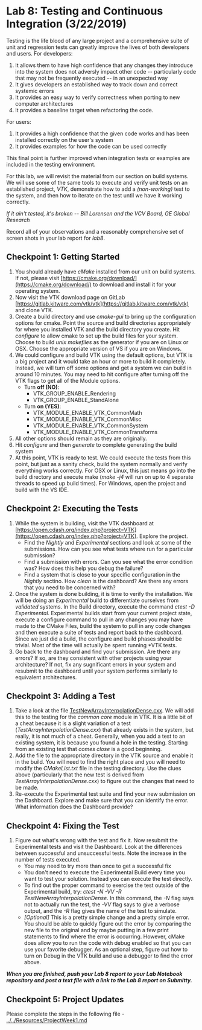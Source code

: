 # Lab 8: Testing and Continuous Integration (3/22/2019)

Testing is the life blood of any large project and a comprehensive 
suite of unit and regression tests can greatly improve the lives of both developers and users. For developers:

1. It allows them to have high confidence that any changes they introduce into the system does not adversly impact other code -- particularly code that may not be frequently executed -- in an unexpected way
2. It gives developers an established way to track down and correct systemic errors
3. It provides an easy way to verify correctness when porting to new computer architectures
4. It provides a baseline target when refactoring the code.

For users:

1. It provides a high confidence that the given code works and has been installed correctly on the user's system
2. It provides examples for how the code can be used correctly 

This final point is further improved when integration tests or examples are included in the testing environment.

For this lab, we will revisit the material from our section on build systems. We will use some of the same tools to execute and verify unit tests on an established project, *VTK*, demonstrate how to add a _(non-working)_ test to the system, and then how to iterate on the test until we have it working correctly.

*If it ain't tested, it's broken -- Bill Lorensen and the VCV Board, GE Global Research*

Record all of your observations and a reasonably comprehensive set of screen shots in your lab report for *lab8*.

## Checkpoint 1: Getting Started
1. You should already have *cMake* installed from our unit on build systems. If not, please visit [https://cmake.org/download/](https://cmake.org/download/) to download and install it for your operating system.
2. Now visit the VTK download page on GitLab [https://gitlab.kitware.com/vtk/vtk](https://gitlab.kitware.com/vtk/vtk) and clone VTK.
3. Create a build directory and use *cmake-gui* to bring up the configuration options for cmake. Point the source and build directories appropriately for where you installed VTK and the build directory you create. Hit _configure_ to allow cmake to set up the build files for your system. Choose to build _unix makefiles_ as the generator if you are on Linux or OSX. Choose the appropriate version of VS if you are on Windows.
4. We could configure and build VTK using the default options, but VTK is a big project and it would take an hour or more to build it completely. Instead, we will turn off some options and get a system we can build in around 10 minutes. You may need to hit configure after turning off the VTK flags to get all of the Module options.
	- Turn **off (NO)**:
		- VTK\_GROUP\_ENABLE\_Rendering
		- VTK\_GROUP\_ENABLE\_StandAlone
	- Turn **on (YES)**:
		- VTK\_MODULE\_ENABLE\_VTK\_CommonMath
		- VTK\_MODULE\_ENABLE\_VTK\_CommonMisc
		- VTK\_MODULE\_ENABLE\_VTK\_CommonSystem
		- VTK\_MODULE\_ENABLE\_VTK\_CommonTransforms
5. All other options should remain as they are originally.
5. Hit *configure* and then *generate* to complete generating the build system
6. At this point, VTK is ready to test. We could execute the tests from this point, but just as a sanity check, build the system normally and verify everything works correctly. For OSX or Linux, this just means go into the build directory and execute make (*make -j4* will run on up to 4 separate threads to speed up build times). For Windows, open the project and build with the VS IDE.

## Checkpoint 2: Executing the Tests
1. While the system is building, visit the VTK dashboard at [https://open.cdash.org/index.php?project=VTK](https://open.cdash.org/index.php?project=VTK). Explore the project. 
	- Find the *Nightly* and *Experimental* sections and look at some of the submissions. How can you see what tests where run for a particular submission? 
	- Find a submission with errors. Can you see what the error condition was? How does this help you debug the failure?
	- Find a system that is close to your specific configuration in the *Nightly* sectino. How _clean_ is the dashboard? Are there any errors that you need to be concerned with?
2. Once the system is done building, it is time to verify the installation. We will be doing an *Experimental* build to differentiate ourselves from *validated* systems. In the Build directory, execute the command _ctest -D Experimental_. Experimental builds start from your current project state, execute a configure command to pull in any changes you may have made to the CMake Files, build the system to pull in any code changes and then execute a suite of tests and report back to the dashboard. Since we just did a build, the configure and build phases should be trivial. Most of the time will actually be spent running *VTK tests.
3. Go back to the dashboard and find your submission. Are there any errors? If so, are they consistent with other projects using your architecture? If not, fix any sugnificant errors in your system and resubmit to the dashboard until your system performs similarly to equivalent architectures.
 
## Checkpoint 3: Adding a Test
1. Take a look at the file [TestNewArrayInterpolationDense.cxx](TestNewArrayInterpolationDense.cxx). We will add this to the testing for the _common core_ module in VTK. It is a little bit of a cheat because it is a slight variation of a test (_TestArrayInterpolationDense.cxx_) that already exists in the system, but really, it is not much of a cheat. Generally, when you add a test to an existing system, it is because you found a hole in the testing. Starting from an existing test that *comes close* is a good beginning.
2. Add the file to the appropriate directory in the VTK source and enable it in the build. You will need to find the right place and you will need to modify the *CMakeList.txt* file in the testing directory. Use the clues above (particularly that the new test is derived from _TestArrayInterpolationDense.cxx_) to figure out the changes that need to be made.
3. Re-execute the Experimental test suite and find your new submission on the Dashboard. Explore and make sure that you can identify the error. What information does the Dashboard provide?

## Checkpoint 4: Fixing the Test
1. Figure out what's wrong with the test and fix it. Now resubmit the Experimental tests and visit the Dashboard. Look at the differences between successful and unsuccessful tests. Note the increase in the number of tests executed.
	- You may need to try more than once to get a successful fix
	- You don't need to execute the Experimental Build every time you want to test your solution. Instead you can execute the test directly.
	-  To find out the proper command to exercise the test outside of the Experimental build, try: *ctest -N -VV -R TestNewArrayInterpolationDense*. In this command, the *-N* flag says not to actually run the test, the *-VV* flag says to give a verbose output, and the *-R* flag gives the name of the test to simulate.
	-  *[Optional]* This is a pretty simple change and a pretty simple error. You should be able to quickly figure out the error by comparing the new file to the original and by maybe putting in a few print statements to find where the error is occurring. However, cMake does allow you to run the code with debug enabled so that you can use your favorite debugger. As an optional step, figure out how to turn on Debug in the VTK build and use a debugger to find the error above.

***When you are finished, push your Lab 8 report to your Lab Notebook repository and post a text file with a link to the Lab 8 report on Submitty.***

## Checkpoint 5: Project Updates
Please complete the steps in the following file - [../../Resources/ProjectWeek1.md](../../Resources/ProjectWeek1.md)



